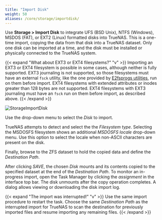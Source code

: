 ```yaml
---
title: "Import Disk"
weight: 50
aliases: /core/storage/importdisk/
---
```

 
Use **Storage > Import Disk** to integrate UFS (BSD Unix), NTFS (Windows), MSDOS (FAT), or EXT2 (Linux) formatted disks into TrueNAS.
This is a one-time import, copying the data from that disk into a TrueNAS dataset.
Only one disk can be imported at a time, and the disk must be installed or physically connected to the TrueNAS system.

{{< expand "What about EXT3 or EXT4 filesystems?" "v" >}}
Importing an EXT3 or EXT4 filesystem is possible in some cases, although neither is fully supported.
EXT3 journaling is not supported, so those filesystems must have an external `fsck` utility, like the one provided by [E2fsprogs utilities](http://e2fsprogs.sourceforge.net/), run on them before import.
EXT4 filesystems with extended attributes or inodes greater than 128 bytes are not supported.
EXT4 filesystems with EXT3 journaling must have an `fsck` run on them before import, as described above.
{{< /expand >}}

![StorageImportDisk](/images/CORE/12.0/StorageImportDisk.png "Import Disk Options")

Use the drop-down menu to select the *Disk* to import.

TrueNAS attempts to detect and select the the *Filesystem type*.
Selecting the MSDOSFS filesystem shows an additional *MSDOSFS locale* drop-down menu.
Use this option to select the locale when non-ASCII characters are present on the disk.

Finally, browse to the ZFS dataset to hold the copied data and define the *Destination Path*.

After clicking *SAVE*, the chosen *Disk* mounts and its contents copied to the specified dataset at the end of the *Destination Path*.
To monitor an in-progress import, open the Task Manager by clicking the <i class="material-icons" aria-hidden="true" title="Task Manager">assignment</i> in the interface top bar.
The disk unmounts after the copy operation completes.
A dialog allows viewing or downloading the disk import log.

{{< expand "The import was interrupted!" "v" >}}
Use the same import procedure to restart the task.
Choose the same *Destination Path* as the interrupted import for TrueNAS to scan the destination for previously imported files and resume importing any remaining files.
{{< /expand >}}
